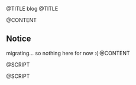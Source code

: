 @TITLE
blog
@TITLE

@CONTENT
<br />

## Notice
migrating... so nothing here for now :(
@CONTENT

@SCRIPT
<!-- Discord stuff -->
<script type="text/javascript">
    // fetch user data from api
    api_endpoint = 'https://api.lanyard.rest/v1/users/224785877086240768';
    req = new XMLHttpRequest();
    req.open("GET", api_endpoint, true);
    req.onload = function () {
        if (this.status == 200) {
            var data = JSON.parse(this.response).data;
            var user = data.discord_user;
            var status = data.discord_status;

            // online stat
            var html_status = document.getElementById("discord-status");
            var color = ""

            switch (status) {
                case 'online': html_status.text = "online"; color = "color: green;"; break;
                case 'idle': html_status.text = "idling"; color = "color: yellow;"; break;
                case 'dnd': html_status.text = "dnd"; color = "color: red;"; break;
                case 'offline': html_status.text = "offline"; color = "color: gray;"; break;
            }

            html_status.style = color;

            console.log(html_status);
        }
    }
    req.send();
</script>
@SCRIPT